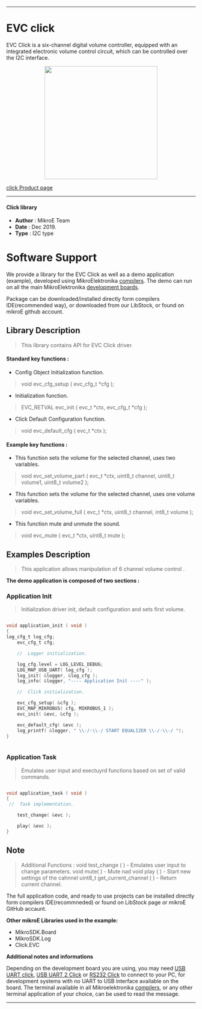 
---
# EVC click

EVC Click is a six-channel digital volume controller, equipped with an integrated electronic volume control circuit, which can be controlled over the I2C interface.

<p align="center">
  <img src="https://download.mikroe.com/images/click_for_ide/evc_click.png" height=300px>
</p>

[click Product page](<https://www.mikroe.com/evc-click>)

---


#### Click library 

- **Author**        : MikroE Team
- **Date**          : Dec 2019.
- **Type**          : I2C type


# Software Support

We provide a library for the EVC Click 
as well as a demo application (example), developed using MikroElektronika 
[compilers](https://shop.mikroe.com/compilers). 
The demo can run on all the main MikroElektronika [development boards](https://shop.mikroe.com/development-boards).

Package can be downloaded/installed directly form compilers IDE(recommended way), or downloaded from our LibStock, or found on mikroE github account. 

## Library Description

> This library contains API for EVC Click driver.

#### Standard key functions :

- Config Object Initialization function.
> void evc_cfg_setup ( evc_cfg_t *cfg ); 
 
- Initialization function.
> EVC_RETVAL evc_init ( evc_t *ctx, evc_cfg_t *cfg );

- Click Default Configuration function.
> void evc_default_cfg ( evc_t *ctx );


#### Example key functions :

- This function sets the volume for the selected channel, uses two variables.
> void evc_set_volume_part ( evc_t *ctx, uint8_t channel, uint8_t volume1, uint8_t volume2 );
 
- This function sets the volume for the selected channel, uses one volume variables.
> void evc_set_volume_full ( evc_t *ctx, uint8_t channel, int8_t volume );

- This function mute and unmute the sound.
> void evc_mute ( evc_t *ctx, uint8_t mute );


## Examples Description
 
> This application allows manipulation of 6 channel volume control .

**The demo application is composed of two sections :**

### Application Init 

> Initialization driver init, default configuration and sets first volume.

```c

void application_init ( void )
{
log_cfg_t log_cfg;
    evc_cfg_t cfg;

    //  Logger initialization.

    log_cfg.level = LOG_LEVEL_DEBUG;
    LOG_MAP_USB_UART( log_cfg );
    log_init( &logger, &log_cfg );
    log_info( &logger, "---- Application Init ----" );

    //  Click initialization.

    evc_cfg_setup( &cfg );
    EVC_MAP_MIKROBUS( cfg, MIKROBUS_1 );
    evc_init( &evc, &cfg );

    evc_default_cfg( &evc );
    log_printf( &logger, " \\-/-\\-/ START EQUALIZER \\-/-\\-/ ");
}
  
```

### Application Task

> Emulates user input and exectuyrd functions based on set of valid commands.

```c

void application_task ( void )
{
 //  Task implementation.

    test_change( &evc );

    play( &evc );
}

```

## Note
 
> Additional Functions : 
> void test_change ( )               - Emulates user input to change parameters.
> void mute( )                       - Mute nad 
> void play ( )                      - Start new settings of the cahnnel
> uint8_t get_current_channel ( )    - Return current channel.

The full application code, and ready to use projects can be  installed directly form compilers IDE(recommneded) or found on LibStock page or mikroE GitHub accaunt.

**Other mikroE Libraries used in the example:** 

- MikroSDK.Board
- MikroSDK.Log
- Click.EVC

**Additional notes and informations**

Depending on the development board you are using, you may need 
[USB UART click](https://shop.mikroe.com/usb-uart-click), 
[USB UART 2 Click](https://shop.mikroe.com/usb-uart-2-click) or 
[RS232 Click](https://shop.mikroe.com/rs232-click) to connect to your PC, for 
development systems with no UART to USB interface available on the board. The 
terminal available in all Mikroelektronika 
[compilers](https://shop.mikroe.com/compilers), or any other terminal application 
of your choice, can be used to read the message.



---